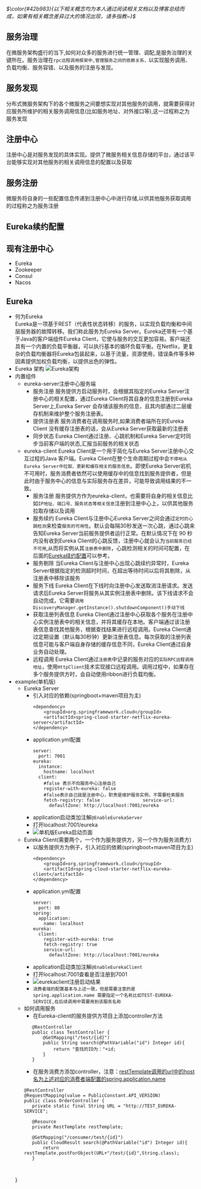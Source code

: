 *$\color{#42b983}{以下相关概念均为本人通过阅读相关文档以及博客总结而成，如果有相关概念差异过大的情况出现，请多指教~}$*
## 服务治理
在微服务架构盛行的当下,如何对众多的服务进行统一管理、调配,是服务治理的关键所在。服务治理在``rpc远程调用框架中,管理服务之间的依赖关系，``以实现服务调用、负载均衡、服务容错、以及服务的注册与发现。
## 服务发现
分布式微服务架构下的各个微服务之间要想实现对其他服务的调用，就需要获得对应服务所维护的相关服务调用信息(比如服务地址、对外接口等),这一过程称之为服务发现
## 注册中心
注册中心是对服务发现的具体实现。提供了微服务相关信息存储的平台，通过该平台能够实现对其他服务的相关调用信息的配置以及获取
## 服务注册
微服务将自身的一些配置信息传递到注册中心中进行存储,以供其他服务获取调用的过程称之为服务注册
## <a name='Eureka续约配置'>Eureka续约配置</a>
## 现有注册中心
- Eureka
- Zookeeper
- Consul
- Nacos
## Eureka
- 何为Eureka  
Eureka是一项基于REST（代表性状态转移）的服务，以实现负载均衡和中间层服务器的故障转移。我们称此服务为Eureka Server。Eureka还带有一个基于Java的客户端组件Eureka Client，它使与服务的交互更加容易。客户端还具有一个内置的负载平衡器，可以执行基本的循环负载平衡。在Netflix，更复杂的负载均衡器将Eureka包装起来，以基于流量，资源使用，错误条件等多种因素提供加权负载均衡，以提供出色的弹性。
- Eureka 架构
![Eureka架构](./../imgs/Eureka架构.png)
 - 内置组件
    - eureka-server注册中心服务端
      - 服务注册
        服务提供方启动服务时，会根据其指定的Eureka Server注册中心的相关配置，通过Eureka Client将其自身的信息注册到Eureka Server上,Eureka Server 会存储该服务的信息，且其内部通过二层缓存机制来维护整个服务注册表。
      - 提供注册表
        服务消费者在调用服务时,如果消费者端所在的Eureka Client 没有缓存注册表的话，会从Eureka Server获取最新的注册表
      - 同步状态
        Eureka Client通过注册、心跳机制和Eureka Server定时同步当前客户端的状态,汇报当前服务的相关状态
    - eureka-client
      Eureka Client是一个用于简化与Eureka Server注册中心交互过程的Java 客户端。Eureka Client在整个生命周期过程中会``不停地从Eureka Server中拉取、更新和缓存相关的服务信息``。即使Eureka Server宕机不可用时，服务消费者依然可以使用缓存中的信息找到服务提供者，但是此时由于服务中心的信息与实际服务存在差异，可能导致调用结果的不一致。
      -  服务注册
         服务提供方作为eureka-client，也需要将自身的相关信息比如``IP地址、端口号、服务状态等相关信息``注册到注册中心上，以供其他服务拉取存储以及调用
      -  服务续约
         Eureka Client与注册中心Eureka Server之间会通过``定时的心跳检测``来检查``服务的可用性``。默认会每隔30秒发送一次心跳，通过心跳来告知Eureka Server当前服务提供者运行正常。在默认情况下在 90 秒内没有收到Eureka Client的心跳反馈，注册中心就会认为``当前服务已经不可用``,从而将实例从其``注册表中删除``，心跳检测相关的时间可配置，在后面的<a href='#Eureka续约配置'>Eureka续约配置</a>可以参考。
      -  服务剔除
         当Eureka Client与注册中心出现心跳续约异常时，Eureka Server根据指定的检测超时时间，在超出等待时间以后将其剔除，从注册表中移除该服务
      -  服务下线
         Eureka Client在下线时向注册中心发送取消注册请求。发送请求后Eureka Server将服务从其实例注册表中删除。该下线请求不会自动完成，它需要```调用DiscoveryManager.getInstance().shutdownComponent()手动下线```
      -  获取注册列表信息
         Eureka Client通过注册中心获取各个服务在注册中心实例注册表中的相关信息，并将其缓存在本地。客户端通过该注册表信息查找其他服务，根据查找结果进行远程调用。Eureka Client通过定期设置（默认每30秒钟）更新注册表信息。每次获取的注册列表信息可能与客户端自身存储的缓存信息不同，Eureka Client通过自身业务自动处理。
      -  远程调用
         Eureka Client通过``注册表``中记录的服务对应的``实际RPC远程调用地址``，使用``HttpClient``技术实现接口远程调用。调用过程中，如果存在多个服务提供方时，会自动使用ribbon进行负载均衡。
 - example(单机版)
   - Eureka Server
     - 引入对应的依赖(springboot+maven项目为主)
        ```
        <dependency>
            <groupId>org.springframework.cloud</groupId>
            <artifactId>spring-cloud-starter-netflix-eureka-server</artifactId>
        </dependency>
        ```
     - application.yml配置
        ```
        server:
          port: 7001
        eureka:
          instance:
            hostname: localhost
          client:
            #false 表示不向服务中心注册自己
            register-with-eureka: false
            #false表示自己就是注册中心，职责是维护服务实例，不需要检索服务
            fetch-registry: false                service-url:
              defaultZone: http://localhost:7001/eureka
        ```
     - application启动类加注解``@EnableEurekaServer``
     - 打开localhost:7001/eureka
     - ![单机版Eureka启动页面](./../imgs/registry/单机版Eureka启动页面.png)
   - Eureka Client(需要两个，一个作为服务提供方，另一个作为服务消费方)
     - 以服务提供方为例子，引入对应的依赖(springboot+maven项目为主)
        ```
        <dependency>
            <groupId>org.springframework.cloud</groupId>
            <artifactId>spring-cloud-starter-netflix-eureka-client</artifactId>
        </dependency>
        ```
     - application.yml配置
        ```
        server:
          port: 80
        spring:
          application:
            name: localhost
        eureka:
          client:
            register-with-eureka: true
            fetch-registry: true
            service-url:
              defaultZone: http://localhost:7001/eureka
        ```
     - application启动类加注解``@EnableEurekaClient``
     - 打开localhost:7001查看是否注册到7001
     - ![eurekaclient注册启动结果](./../imgs/registry/eurekaclient注册启动结果.png)
     - <a name='spring.application.name'>``消费者端的配置基本与上述一致，但是需要注意的是spring.application.name 需要指定一个名称比如TEST-EUREKA-SERVICE,在后续调用中需要用到该服务名称``</a>
   - 如何调用服务
     - 在Eureka-client的服务提供方项目上添加controller方法
     ```
        @RestController
        public class TestController {
            @GetMapping("/test/{id}")
            public String search(@PathVariable("id") Integer id){
                return "查找的ID为："+id;
            }
        }
     ```
     - 在服务消费方添加controller，注意：<a href='#spring.application.name'>restTemplate调用的url中的host名为上述对应的消费者端配置的spring.application.name</a>
     ```
     @RestController
     @RequestMapping(value = PublicConstant.API_VERSION)
     public class OrderController {
        private static final String URL = "http://TEST_EUREKA-SERVICE";

        @Resource
        private RestTemplate restTemplate;

        @GetMapping("/consumer/test/{id}")
        public CloudResult search(@PathVariable("id") Integer id){
            return restTemplate.postForObject(URL+"/test/{id}",String.class);
        }

    
    }
     ```